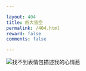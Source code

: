 ```yaml
---

layout: 404
title: 四大皆空
permalink: /404.html
reward: false
comments: false

---
```


![找不到表情包描述我的心情惹](https://weekdaycare.coding.net/p/pic/d/pic/git/raw/main/2022/09/05/20-01-27.webp)